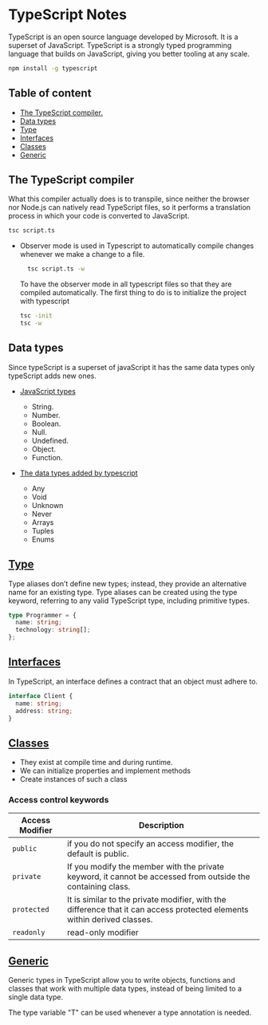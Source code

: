 # TypeScript Notes

TypeScript is an open source language developed by Microsoft. It is a superset of JavaScript. TypeScript is a strongly typed programming language that builds on JavaScript, giving you better tooling at any scale.

```bash
npm install -g typescript
```

## Table of content

- [The TypeScript compiler.](#the-typescript-compiler)
- [Data types](#data-types)
- [Type](#type)
- [Interfaces](#interfaces)
- [Classes](/typescript/class.ts)
- [Generic](#generic)

## The TypeScript compiler

What this compiler actually does is to transpile, since neither the browser nor Node.js can natively read TypeScript files, so it performs a translation process in which your code is converted to JavaScript.

```bash
tsc script.ts
```

- Observer mode is used in Typescript to automatically compile changes whenever we make a change to a file.

  ```bash
    tsc script.ts -w
  ```

  To have the observer mode in all typescript files so that they are compiled automatically. The first thing to do is to initialize the project with typescript

  ```bash
  tsc -init
  tsc -w
  ```

## Data types

Since typeScript is a superset of javaScript it has the same data types only typeScript adds new ones.

- [JavaScript types](/typescript/data-types/javascript-types.ts)

  - String.
  - Number.
  - Boolean.
  - Null.
  - Undefined.
  - Object.
  - Function.

- [The data types added by typescript](/typescript/data-types/typescript-types.ts)
  - Any
  - Void
  - Unknown
  - Never
  - Arrays
  - Tuples
  - Enums

## [Type](/typescript/type.ts)

Type aliases don’t define new types; instead, they provide an alternative name for an existing type. Type aliases can be created using the type keyword, referring to any valid TypeScript type, including primitive types.

```ts
type Programmer = {
  name: string;
  technology: string[];
};
```

## [Interfaces](/typescript/interfaces.ts)

In TypeScript, an interface defines a contract that an object must adhere to.

```ts
interface Client {
  name: string;
  address: string;
}
```

## [Classes](/typescript/classes.ts)

- They exist at compile time and during runtime.
- We can initialize properties and implement methods
- Create instances of such a class

### Access control keywords

| Access Modifier | Description                                                                                                              |
| --------------- | ------------------------------------------------------------------------------------------------------------------------ |
| `public`        | if you do not specify an access modifier, the default is public.                                                         |
| `private`       | If you modify the member with the private keyword, it cannot be accessed from outside the containing class.              |
| `protected`     | It is similar to the private modifier, with the difference that it can access protected elements within derived classes. |
| `readonly`      | read-only modifier                                                                                                       |

## [Generic](/typescript/generic.ts)

Generic types in TypeScript allow you to write objects, functions and classes that work with multiple data types, instead of being limited to a single data type.

The type variable "T" can be used whenever a type annotation is needed.
